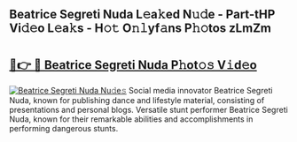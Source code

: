 ## Beatrice Segreti Nuda L𝚎a𝚔ed N𝚞𝚍e - Part-tHP Vi𝚍𝚎o L𝚎a𝚔s - H𝚘𝚝 O𝚗𝚕yf𝚊ns P𝚑𝚘tos zLmZm

# <h2><a href="http://kfeh29.oniu.top/?m=Beatrice+Segreti+Nuda">🔗👉 🔴 Beatrice Segreti Nuda P𝚑ot𝚘𝚜 V𝚒d𝚎o</a></h2>

[![Beatrice Segreti Nuda Nu𝚍e𝚜](https://i.imgur.com/0qMVB7G.gif)](http://kfeh29.oniu.top/?m=Beatrice+Segreti+Nuda)
Social media innovator Beatrice Segreti Nuda, known for publishing dance and lifestyle material, consisting of presentations and personal blogs. Versatile stunt performer Beatrice Segreti Nuda, known for their remarkable abilities and accomplishments in performing dangerous stunts.  
